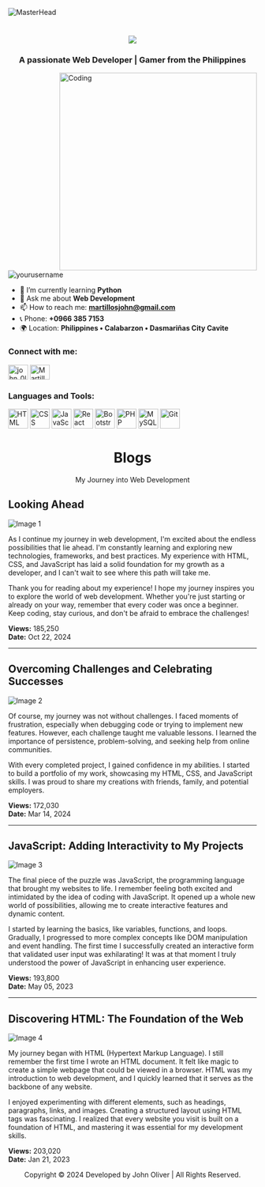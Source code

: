 ![MasterHead](https://cdna.artstation.com/p/assets/images/images/028/102/058/original/pixel-jeff-matrix-s.gif?1593487263)

<h1 align="center">
    <img src="https://readme-typing-svg.herokuapp.com/?font=Righteous&size=35&center=true&vCenter=true&width=500&height=70&duration=4000&lines=Hi+There!+👋;+I'm+John+Oliver!;" />
</h1>

<h3 align="center">A passionate Web Developer | Gamer from the Philippines</h3>
<img align="right" alt="Coding" width="400" src="https://cdn.dribbble.com/users/1162077/screenshots/3848914/programmer.gif">

<p align="left"> <img src="https://komarev.com/ghpvc/?username=yourusername&label=Profile%20views&color=0e75b6&style=flat" alt="yourusername" /> </p>

- 🌱 I’m currently learning **Python**
- 💬 Ask me about **Web Development**
- 📫 How to reach me: **martillosjohn@gmail.com**
- 📞 Phone: **+0966 385 7153**
- 🌍 Location: **Philippines • Calabarzon • Dasmariñas City Cavite**

<h3 align="left">Connect with me:</h3>
<p align="left">

<a href="https://www.instagram.com/john_0liverrr/" target="blank"><img align="center" src="https://raw.githubusercontent.com/rahuldkjain/github-profile-readme-generator/master/src/images/icons/Social/instagram.svg" alt="john_0liverrr" height="30" width="40" /></a>
<a href="https://www.facebook.com/Martillosjohn" target="blank"><img align="center" src="https://raw.githubusercontent.com/rahuldkjain/github-profile-readme-generator/master/src/images/icons/Social/facebook.svg" alt="Martillosjohn" height="30" width="40" /></a>
</p>

<h3 align="left">Languages and Tools:</h3>
<p align="left">
    <img src="https://www.freepnglogos.com/uploads/html5-logo-png/html5-logo-file-html-shiny-icon-svg-wikimedia-commons-11.png" alt="HTML" width="40" height="40" />
    <img src="https://upload.wikimedia.org/wikipedia/commons/6/62/CSS3_logo.svg" alt="CSS" width="40" height="40" />
    <img src="https://static.vecteezy.com/system/resources/previews/012/697/298/non_2x/3d-javascript-logo-design-free-png.png" alt="JavaScript" width="40" height="40" />
    <img src="https://upload.wikimedia.org/wikipedia/commons/4/47/React.svg" alt="React" width="40" height="40" />
    <img src="https://static.vecteezy.com/system/resources/previews/012/697/297/original/3d-bootstrap-programming-framework-logo-free-png.png" alt="Bootstrap" width="40" height="40" />
    <img src="https://creazilla-store.fra1.digitaloceanspaces.com/icons/3256933/file-type-php-icon-md.png" alt="PHP" width="40" height="40" />
    <img src="https://pngimg.com/uploads/mysql/mysql_PNG23.png" alt="MySQL" width="40" height="40" />
    <img src="https://pngimg.com/uploads/github/github_PNG83.png" alt="Git" width="40" height="40" />
</p>

<h1 align="center">Blogs</h1>
<p align="center">My Journey into Web Development</p>

## Looking Ahead

![Image 1](https://johnoliver.vercel.app/static/media/img1.2088bfcdc67c418d9332.jpg)

As I continue my journey in web development, I'm excited about the endless possibilities that lie ahead. I'm constantly learning and exploring new technologies, frameworks, and best practices. My experience with HTML, CSS, and JavaScript has laid a solid foundation for my growth as a developer, and I can't wait to see where this path will take me.

Thank you for reading about my experience! I hope my journey inspires you to explore the world of web development. Whether you're just starting or already on your way, remember that every coder was once a beginner. Keep coding, stay curious, and don't be afraid to embrace the challenges!

**Views:** 185,250  
**Date:** Oct 22, 2024

---

## Overcoming Challenges and Celebrating Successes

![Image 2](https://johnoliver.vercel.app/static/media/img4.3215e9d196731145842f.jpg)

Of course, my journey was not without challenges. I faced moments of frustration, especially when debugging code or trying to implement new features. However, each challenge taught me valuable lessons. I learned the importance of persistence, problem-solving, and seeking help from online communities.

With every completed project, I gained confidence in my abilities. I started to build a portfolio of my work, showcasing my HTML, CSS, and JavaScript skills. I was proud to share my creations with friends, family, and potential employers.

**Views:** 172,030  
**Date:** Mar 14, 2024

---

## JavaScript: Adding Interactivity to My Projects

![Image 3](https://static1.makeuseofimages.com/wordpress/wp-content/uploads/2023/02/example-javascript-code.jpg)

The final piece of the puzzle was JavaScript, the programming language that brought my websites to life. I remember feeling both excited and intimidated by the idea of coding with JavaScript. It opened up a whole new world of possibilities, allowing me to create interactive features and dynamic content.

I started by learning the basics, like variables, functions, and loops. Gradually, I progressed to more complex concepts like DOM manipulation and event handling. The first time I successfully created an interactive form that validated user input was exhilarating! It was at that moment I truly understood the power of JavaScript in enhancing user experience.

**Views:** 193,800  
**Date:** May 05, 2023

---

## Discovering HTML: The Foundation of the Web

![Image 4](https://th.bing.com/th/id/OIP.8WovknxupDYC0ps2mVBecQAAAA?rs=1&pid=ImgDetMain)

My journey began with HTML (Hypertext Markup Language). I still remember the first time I wrote an HTML document. It felt like magic to create a simple webpage that could be viewed in a browser. HTML was my introduction to web development, and I quickly learned that it serves as the backbone of any website.

I enjoyed experimenting with different elements, such as headings, paragraphs, links, and images. Creating a structured layout using HTML tags was fascinating. I realized that every website you visit is built on a foundation of HTML, and mastering it was essential for my development skills.

**Views:** 203,020  
**Date:** Jan 21, 2023


<!-- Footer -->
<p align="center">Copyright © 2024 Developed by John Oliver | All Rights Reserved.</p>
